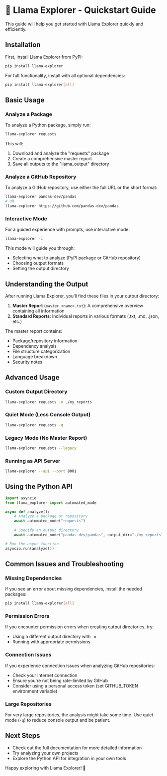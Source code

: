 # 🦙 Llama Explorer - Quickstart Guide

This guide will help you get started with Llama Explorer quickly and efficiently.

## Installation

First, install Llama Explorer from PyPI:

```bash
pip install llama-explorer
```

For full functionality, install with all optional dependencies:

```bash
pip install llama-explorer[all]
```

## Basic Usage

### Analyze a Package

To analyze a Python package, simply run:

```bash
llama-explorer requests
```

This will:
1. Download and analyze the "requests" package
2. Create a comprehensive master report
3. Save all outputs to the "llama_output" directory

### Analyze a GitHub Repository

To analyze a GitHub repository, use either the full URL or the short format:

```bash
llama-explorer pandas-dev/pandas
# OR
llama-explorer https://github.com/pandas-dev/pandas
```

### Interactive Mode

For a guided experience with prompts, use interactive mode:

```bash
llama-explorer -i
```

This mode will guide you through:
- Selecting what to analyze (PyPI package or GitHub repository)
- Choosing output formats
- Setting the output directory

## Understanding the Output

After running Llama Explorer, you'll find these files in your output directory:

1. **Master Report** (`master_<name>.txt`): A comprehensive overview containing all information
2. **Standard Reports**: Individual reports in various formats (.txt, .md, .json, etc.)

The master report contains:
- Package/repository information
- Dependency analysis
- File structure categorization
- Language breakdown
- Security notes

## Advanced Usage

### Custom Output Directory

```bash
llama-explorer requests -o ./my_reports
```

### Quiet Mode (Less Console Output)

```bash
llama-explorer requests -q
```

### Legacy Mode (No Master Report)

```bash
llama-explorer requests --legacy
```

### Running as API Server

```bash
llama-explorer --api --port 8001
```

## Using the Python API

```python
import asyncio
from llama_explorer import automated_mode

async def analyze():
    # Analyze a package or repository
    await automated_mode("requests")
    
    # Specify an output directory
    await automated_mode("pandas-dev/pandas", output_dir="./my_reports")

# Run the async function
asyncio.run(analyze())
```

## Common Issues and Troubleshooting

### Missing Dependencies

If you see an error about missing dependencies, install the needed packages:

```bash
pip install llama-explorer[all]
```

### Permission Errors

If you encounter permission errors when creating output directories, try:
- Using a different output directory with `-o`
- Running with appropriate permissions

### Connection Issues

If you experience connection issues when analyzing GitHub repositories:
- Check your internet connection
- Ensure you're not being rate-limited by GitHub
- Consider using a personal access token (set GITHUB_TOKEN environment variable)

### Large Repositories

For very large repositories, the analysis might take some time. Use quiet mode (`-q`) to reduce console output and be patient.

## Next Steps

- Check out the full documentation for more detailed information
- Try analyzing your own projects
- Explore the Python API for integration in your own tools

Happy exploring with Llama Explorer! 🦙 